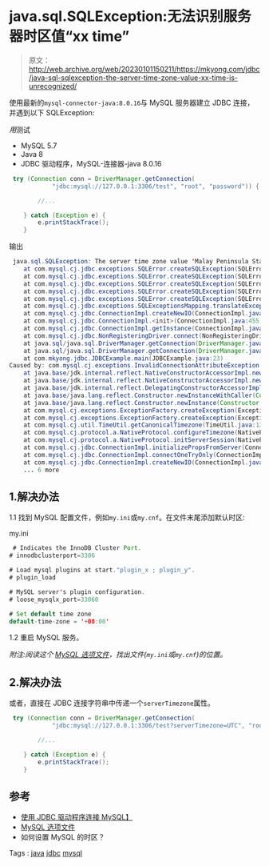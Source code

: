 # java.sql.SQLException:无法识别服务器时区值“xx time”

> 原文：<http://web.archive.org/web/20230101150211/https://mkyong.com/jdbc/java-sql-sqlexception-the-server-time-zone-value-xx-time-is-unrecognized/>

使用最新的`mysql-connector-java:8.0.16`与 MySQL 服务器建立 JDBC 连接，并遇到以下 SQLException:

*用*测试

*   MySQL 5.7
*   Java 8
*   JDBC 驱动程序，MySQL-连接器-java 8.0.16

```java
 try (Connection conn = DriverManager.getConnection(
			"jdbc:mysql://127.0.0.1:3306/test", "root", "password")) {

		//...

	} catch (Exception e) {
		e.printStackTrace();
	} 
```

输出

```java
 java.sql.SQLException: The server time zone value 'Malay Peninsula Standard Time' is unrecognized or represents more than one time zone. You must configure either the server or JDBC driver (via the serverTimezone configuration property) to use a more specifc time zone value if you want to utilize time zone support.
	at com.mysql.cj.jdbc.exceptions.SQLError.createSQLException(SQLError.java:129)
	at com.mysql.cj.jdbc.exceptions.SQLError.createSQLException(SQLError.java:97)
	at com.mysql.cj.jdbc.exceptions.SQLError.createSQLException(SQLError.java:89)
	at com.mysql.cj.jdbc.exceptions.SQLError.createSQLException(SQLError.java:63)
	at com.mysql.cj.jdbc.exceptions.SQLError.createSQLException(SQLError.java:73)
	at com.mysql.cj.jdbc.exceptions.SQLExceptionsMapping.translateException(SQLExceptionsMapping.java:76)
	at com.mysql.cj.jdbc.ConnectionImpl.createNewIO(ConnectionImpl.java:835)
	at com.mysql.cj.jdbc.ConnectionImpl.<init>(ConnectionImpl.java:455)
	at com.mysql.cj.jdbc.ConnectionImpl.getInstance(ConnectionImpl.java:240)
	at com.mysql.cj.jdbc.NonRegisteringDriver.connect(NonRegisteringDriver.java:199)
	at java.sql/java.sql.DriverManager.getConnection(DriverManager.java:677)
	at java.sql/java.sql.DriverManager.getConnection(DriverManager.java:228)
	at com.mkyong.jdbc.JDBCExample.main(JDBCExample.java:23)
Caused by: com.mysql.cj.exceptions.InvalidConnectionAttributeException: The server time zone value 'Malay Peninsula Standard Time' is unrecognized or represents more than one time zone. You must configure either the server or JDBC driver (via the serverTimezone configuration property) to use a more specifc time zone value if you want to utilize time zone support.
	at java.base/jdk.internal.reflect.NativeConstructorAccessorImpl.newInstance0(Native Method)
	at java.base/jdk.internal.reflect.NativeConstructorAccessorImpl.newInstance(NativeConstructorAccessorImpl.java:62)
	at java.base/jdk.internal.reflect.DelegatingConstructorAccessorImpl.newInstance(DelegatingConstructorAccessorImpl.java:45)
	at java.base/java.lang.reflect.Constructor.newInstanceWithCaller(Constructor.java:500)
	at java.base/java.lang.reflect.Constructor.newInstance(Constructor.java:481)
	at com.mysql.cj.exceptions.ExceptionFactory.createException(ExceptionFactory.java:61)
	at com.mysql.cj.exceptions.ExceptionFactory.createException(ExceptionFactory.java:85)
	at com.mysql.cj.util.TimeUtil.getCanonicalTimezone(TimeUtil.java:132)
	at com.mysql.cj.protocol.a.NativeProtocol.configureTimezone(NativeProtocol.java:2243)
	at com.mysql.cj.protocol.a.NativeProtocol.initServerSession(NativeProtocol.java:2267)
	at com.mysql.cj.jdbc.ConnectionImpl.initializePropsFromServer(ConnectionImpl.java:1319)
	at com.mysql.cj.jdbc.ConnectionImpl.connectOneTryOnly(ConnectionImpl.java:966)
	at com.mysql.cj.jdbc.ConnectionImpl.createNewIO(ConnectionImpl.java:825)
	... 6 more 
```

## 1.解决办法

1.1 找到 MySQL 配置文件，例如`my.ini`或`my.cnf`。在文件末尾添加默认时区:

my.ini

```java
 # Indicates the InnoDB Cluster Port.
# innodbclusterport=3306

# Load mysql plugins at start."plugin_x ; plugin_y".
# plugin_load

# MySQL server's plugin configuration.
# loose_mysqlx_port=33060

# Set default time zone
default-time-zone = '+08:00' 
```

1.2 重启 MySQL 服务。

*附注:阅读这个 [MySQL 选项文件](http://web.archive.org/web/20210506192549/https://dev.mysql.com/doc/refman/5.7/en/option-files.html)，找出文件(`my.ini`或`my.cnf`)的位置。*

## 2.解决办法

或者，直接在 JDBC 连接字符串中传递一个`serverTimezone`属性。

```java
 try (Connection conn = DriverManager.getConnection(
			"jdbc:mysql://127.0.0.1:3306/test?serverTimezone=UTC", "root", "password")) {

		//...

	} catch (Exception e) {
		e.printStackTrace();
	} 
```

## 参考

*   [使用 JDBC 驱动程序连接 MySQL】](http://web.archive.org/web/20210506192549/https://www.mkyong.com/jdbc/how-to-connect-to-mysql-with-jdbc-driver-java/)
*   [MySQL 选项文件](http://web.archive.org/web/20210506192549/https://dev.mysql.com/doc/refman/5.7/en/option-files.html)
*   如何设置 MySQL 的时区？

Tags : [java](http://web.archive.org/web/20210506192549/https://mkyong.com/tag/java/) [jdbc](http://web.archive.org/web/20210506192549/https://mkyong.com/tag/jdbc/) [mysql](http://web.archive.org/web/20210506192549/https://mkyong.com/tag/mysql/)<input type="hidden" id="mkyong-current-postId" value="15138">